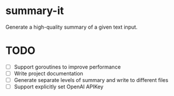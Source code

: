 # summary-it
Generate a high-quality summary of a given text input.

# TODO

- [ ] Support goroutines to improve performance
- [ ] Write project documentation
- [ ] Generate separate levels of summary and write to different files
- [ ] Support explicitly set OpenAI APIKey